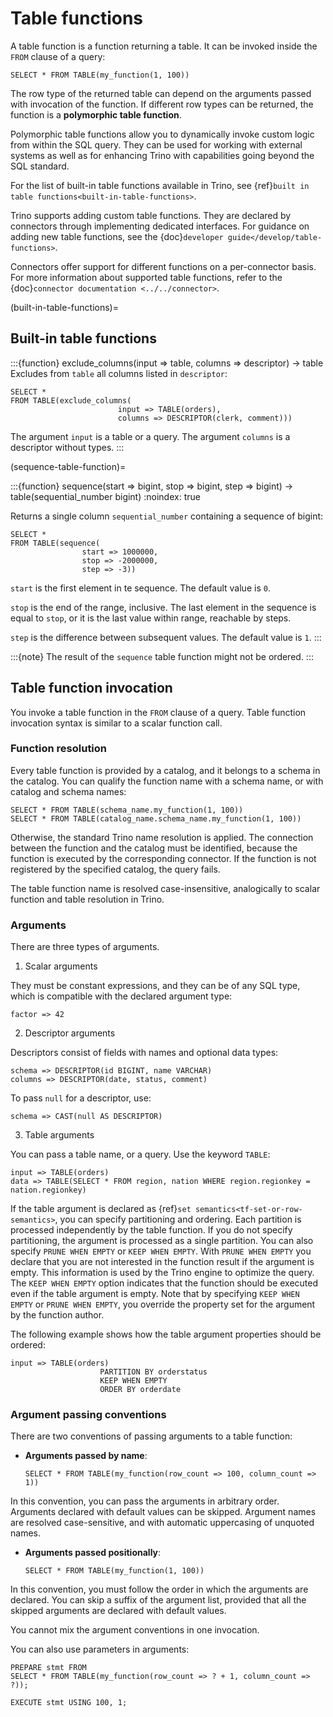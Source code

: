 # Table functions

A table function is a function returning a table. It can be invoked inside the
`FROM` clause of a query:

```
SELECT * FROM TABLE(my_function(1, 100))
```

The row type of the returned table can depend on the arguments passed with
invocation of the function. If different row types can be returned, the
function is a **polymorphic table function**.

Polymorphic table functions allow you to dynamically invoke custom logic from
within the SQL query. They can be used for working with external systems as
well as for enhancing Trino with capabilities going beyond the SQL standard.

For the list of built-in table functions available in Trino, see {ref}`built in
table functions<built-in-table-functions>`.

Trino supports adding custom table functions. They are declared by connectors
through implementing dedicated interfaces. For guidance on adding new table
functions, see the {doc}`developer guide</develop/table-functions>`.

Connectors offer support for different functions on a per-connector basis. For
more information about supported table functions, refer to the {doc}`connector
documentation <../../connector>`.

(built-in-table-functions)=

## Built-in table functions

:::{function} exclude_columns(input => table, columns => descriptor) -> table
Excludes from `table` all columns listed in `descriptor`:

```
SELECT *
FROM TABLE(exclude_columns(
                        input => TABLE(orders),
                        columns => DESCRIPTOR(clerk, comment)))
```

The argument `input` is a table or a query.
The argument `columns` is a descriptor without types.
:::

(sequence-table-function)=

:::{function} sequence(start => bigint, stop => bigint, step => bigint) -> table(sequential_number bigint)
:noindex: true

Returns a single column `sequential_number` containing a sequence of
bigint:

```
SELECT *
FROM TABLE(sequence(
                start => 1000000,
                stop => -2000000,
                step => -3))
```

`start` is the first element in te sequence. The default value is `0`.

`stop` is the end of the range, inclusive. The last element in the
sequence is equal to `stop`, or it is the last value within range,
reachable by steps.

`step` is the difference between subsequent values. The default value is
`1`.
:::

:::{note}
The result of the `sequence` table function might not be ordered.
:::

## Table function invocation

You invoke a table function in the `FROM` clause of a query. Table function
invocation syntax is similar to a scalar function call.

### Function resolution

Every table function is provided by a catalog, and it belongs to a schema in
the catalog. You can qualify the function name with a schema name, or with
catalog and schema names:

```
SELECT * FROM TABLE(schema_name.my_function(1, 100))
SELECT * FROM TABLE(catalog_name.schema_name.my_function(1, 100))
```

Otherwise, the standard Trino name resolution is applied. The connection
between the function and the catalog must be identified, because the function
is executed by the corresponding connector. If the function is not registered
by the specified catalog, the query fails.

The table function name is resolved case-insensitive, analogically to scalar
function and table resolution in Trino.

### Arguments

There are three types of arguments.

1. Scalar arguments

They must be constant expressions, and they can be of any SQL type, which is
compatible with the declared argument type:

```
factor => 42
```

2. Descriptor arguments

Descriptors consist of fields with names and optional data types:

```
schema => DESCRIPTOR(id BIGINT, name VARCHAR)
columns => DESCRIPTOR(date, status, comment)
```

To pass `null` for a descriptor, use:

```
schema => CAST(null AS DESCRIPTOR)
```

3. Table arguments

You can pass a table name, or a query. Use the keyword `TABLE`:

```
input => TABLE(orders)
data => TABLE(SELECT * FROM region, nation WHERE region.regionkey = nation.regionkey)
```

If the table argument is declared as {ref}`set semantics<tf-set-or-row-semantics>`,
you can specify partitioning and ordering. Each partition is processed
independently by the table function. If you do not specify partitioning, the
argument is processed as a single partition. You can also specify
`PRUNE WHEN EMPTY` or `KEEP WHEN EMPTY`. With `PRUNE WHEN EMPTY` you
declare that you are not interested in the function result if the argument is
empty. This information is used by the Trino engine to optimize the query. The
`KEEP WHEN EMPTY` option indicates that the function should be executed even
if the table argument is empty. Note that by specifying `KEEP WHEN EMPTY` or
`PRUNE WHEN EMPTY`, you override the property set for the argument by the
function author.

The following example shows how the table argument properties should be ordered:

```
input => TABLE(orders)
                    PARTITION BY orderstatus
                    KEEP WHEN EMPTY
                    ORDER BY orderdate
```

### Argument passing conventions

There are two conventions of passing arguments to a table function:

- **Arguments passed by name**:

  ```
  SELECT * FROM TABLE(my_function(row_count => 100, column_count => 1))
  ```

In this convention, you can pass the arguments in arbitrary order. Arguments
declared with default values can be skipped. Argument names are resolved
case-sensitive, and with automatic uppercasing of unquoted names.

- **Arguments passed positionally**:

  ```
  SELECT * FROM TABLE(my_function(1, 100))
  ```

In this convention, you must follow the order in which the arguments are
declared. You can skip a suffix of the argument list, provided that all the
skipped arguments are declared with default values.

You cannot mix the argument conventions in one invocation.

You can also use parameters in arguments:

```
PREPARE stmt FROM
SELECT * FROM TABLE(my_function(row_count => ? + 1, column_count => ?));

EXECUTE stmt USING 100, 1;
```
